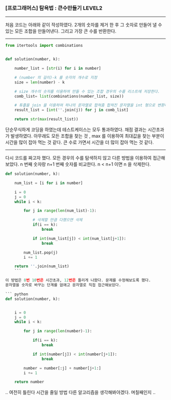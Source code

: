### [프로그래머스] 탐욕법 : 큰수만들기 LEVEL2

------------

처음 코드는 아래와 같이 작성하였다.
2개의 숫자를 제거 한 후 그 숫자로 만들어 낼 수 있는 모든 조합을 만들어낸다.
그리고 가장 큰 수를 반환한다.

------------


```python
from itertools import combinations


def solution(number, k):

    number_list = [str(i) for i in number]

    # (number 의 길이)-k 를 숫자의 개수로 지정
    size = len(number) - k

    # size 개수의 숫자를 이용하여 만들 수 있는 조합 경우의 수를 리스트에 저장한다.
    comb_list= list(combinations(number_list, size))

    # 튜플을 join 을 이용하여 하나의 문자열로 합쳐줌 합쳐진 문자열을 int 형으로 변환하여 저장함
    result_list = [int(''.join(j)) for j in comb_list]

    return str(max(result_list))
```

단순무식하게 코딩을 하였는데 테스트케이스는 모두 통과하였다.
채점 결과는 시간초과가 발생하였다.
아무래도 모든 조합을 찾는 것 , max 를 이용하여 최대값을 찾는 부분이 시간을 많이 잡아 먹는 것 같다.
큰 수로 가면서 시간을 더 많이 잡아 먹는 것 같다.

------------

다시 코드를 짜고자 했다. 
모든 경우의 수를 탐색하지 않고 다른 방법을 이용하여 접근해 보았다.
n 번째 숫자랑 n+1 번째 숫자를 비교한다.
n < n+1 이면 n 을 삭제한다.

``` python
def solution(number, k):

    num_list = [i for i in number]

    i = 0
    j = 0
    while i < k:

        for j in range(len(num_list)-1):

            # 삭제할 만큼 다했으면 삭제
            if(i == k):
                break

            if int(num_list[j]) < int(num_list[j+1]):
                break

        num_list.pop(j)
        i += 1

    return ''.join(num_list)
    ```

이 방법은 8번 10번은 시간초과, 12번은 틀리게 나왔다. 문제를 수정해보도록 했다.
문자열을 숫자로 바꾸는 단계를 없애고 문자열로 직접 접근해보았다.

``` python
def solution(number, k):


    i = 0
    j = 0
    while i < k:

        for j in range(len(number)-1):

            if(i == k):
                break

            if int(number[j]) < int(number[j+1]):
                break

        number = number[:j] + number[j+1:]
        i += 1

    return number
```


.. 여전히 틀린다 시간을 줄일 방법 다른 알고리즘을 생각해봐야겠다. 며칠째인지 .. 


